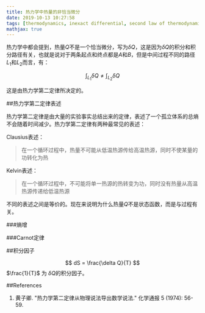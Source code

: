 ```yaml
---
title: 热力学中热量的非恰当微分
date: 2019-10-13 10:27:58
tags: [thermodynamics, inexact differential, second law of thermodynamics, integrating factor, entropy]
mathjax: true
---
```

热力学中都会提到，热量$Q$不是一个恰当微分，写为$\delta Q$，这是因为$\delta Q$的积分和积分路径有关，也就是说对于两条起点和终点都是$A$和$B$，但是中间过程不同的路径$L_1$和$L_2$而言，有：

$$ \int_{L_1} \delta Q \neq \int_{L_2} \delta Q $$

这是由热力学第二定律所决定的。

##热力学第二定律表述

热力学第二定律是由大量的实验事实总结出来的定律，表述了一个孤立体系的总熵不会随着时间减少。热力学第二定律有两种最常见的表述：

Clausius表述：
>在一个循环过程中，热量不可能从低温热源传给高温热源，同时不使某量的功转化为热

Kelvin表述：
>在一个循环过程中，不可能将单一热源的热转变为功，同时没有热量从高温热源传递给低温热源

不同的表述之间是等价的。现在来说明为什么热量$Q$不是状态函数，而是与过程有关。

###熵增

###Carnot定律


##积分因子

$$ dS = \frac{\delta Q}{T} $$
$\frac{1}{T}$ 为 $\delta Q$的积分因子。

##References
1. 黄子卿. "热力学第二定律从物理说法导出数学说法." 化学通报 5 (1974): 56-59.

